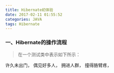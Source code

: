```yaml
---
title: Hibernate初体验
date: 2017-02-11 01:55:52
categories: JAVA
tags: Hibernate
---
```


### 一、Hibernate的操作流程

> 在一个测试类中表示如下所示：

<!--more-->
许久未出门，
偶见好多人，
拥进人群，
撞得胳臂疼，